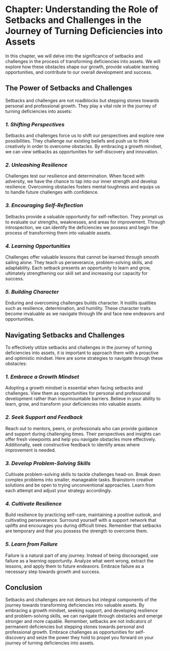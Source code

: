 Chapter: Understanding the Role of Setbacks and Challenges in the Journey of Turning Deficiencies into Assets
=============================================================================================================

In this chapter, we will delve into the significance of setbacks and challenges in the process of transforming deficiencies into assets. We will explore how these obstacles shape our growth, provide valuable learning opportunities, and contribute to our overall development and success.

**The Power of Setbacks and Challenges**
----------------------------------------

Setbacks and challenges are not roadblocks but stepping stones towards personal and professional growth. They play a vital role in the journey of turning deficiencies into assets:

### *1. Shifting Perspectives*

Setbacks and challenges force us to shift our perspectives and explore new possibilities. They challenge our existing beliefs and push us to think creatively in order to overcome obstacles. By embracing a growth mindset, we can view setbacks as opportunities for self-discovery and innovation.

### *2. Unleashing Resilience*

Challenges test our resilience and determination. When faced with adversity, we have the chance to tap into our inner strength and develop resilience. Overcoming obstacles fosters mental toughness and equips us to handle future challenges with confidence.

### *3. Encouraging Self-Reflection*

Setbacks provide a valuable opportunity for self-reflection. They prompt us to evaluate our strengths, weaknesses, and areas for improvement. Through introspection, we can identify the deficiencies we possess and begin the process of transforming them into valuable assets.

### *4. Learning Opportunities*

Challenges offer valuable lessons that cannot be learned through smooth sailing alone. They teach us perseverance, problem-solving skills, and adaptability. Each setback presents an opportunity to learn and grow, ultimately strengthening our skill set and increasing our capacity for success.

### *5. Building Character*

Enduring and overcoming challenges builds character. It instills qualities such as resilience, determination, and humility. These character traits become invaluable as we navigate through life and face new endeavors and opportunities.

**Navigating Setbacks and Challenges**
--------------------------------------

To effectively utilize setbacks and challenges in the journey of turning deficiencies into assets, it is important to approach them with a proactive and optimistic mindset. Here are some strategies to navigate through these obstacles:

### *1. Embrace a Growth Mindset*

Adopting a growth mindset is essential when facing setbacks and challenges. View them as opportunities for personal and professional development rather than insurmountable barriers. Believe in your ability to learn, grow, and transform your deficiencies into valuable assets.

### *2. Seek Support and Feedback*

Reach out to mentors, peers, or professionals who can provide guidance and support during challenging times. Their perspectives and insights can offer fresh viewpoints and help you navigate obstacles more effectively. Additionally, seek constructive feedback to identify areas where improvement is needed.

### *3. Develop Problem-Solving Skills*

Cultivate problem-solving skills to tackle challenges head-on. Break down complex problems into smaller, manageable tasks. Brainstorm creative solutions and be open to trying unconventional approaches. Learn from each attempt and adjust your strategy accordingly.

### *4. Cultivate Resilience*

Build resilience by practicing self-care, maintaining a positive outlook, and cultivating perseverance. Surround yourself with a support network that uplifts and encourages you during difficult times. Remember that setbacks are temporary and that you possess the strength to overcome them.

### *5. Learn from Failure*

Failure is a natural part of any journey. Instead of being discouraged, use failure as a learning opportunity. Analyze what went wrong, extract the lessons, and apply them to future endeavors. Embrace failure as a necessary step towards growth and success.

**Conclusion**
--------------

Setbacks and challenges are not detours but integral components of the journey towards transforming deficiencies into valuable assets. By embracing a growth mindset, seeking support, and developing resilience and problem-solving skills, we can navigate through obstacles and emerge stronger and more capable. Remember, setbacks are not indicators of permanent deficiencies but stepping stones towards personal and professional growth. Embrace challenges as opportunities for self-discovery and seize the power they hold to propel you forward on your journey of turning deficiencies into assets.
